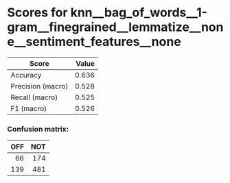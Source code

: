 # Scores for knn__bag_of_words__1-gram__finegrained__lemmatize__none__sentiment_features__none
|      Score      |Value|
|-----------------|----:|
|Accuracy         |0.636|
|Precision (macro)|0.528|
|Recall (macro)   |0.525|
|F1 (macro)       |0.526|

### Confusion matrix:
|OFF|NOT|
|--:|--:|
| 66|174|
|139|481|
